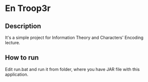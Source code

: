 # En Troop3r

## Description
It's a simple project for Information Theory and Characters' Encoding lecture.

## How to run
Edit run.bat and run it from folder, where you have JAR file with this application.
